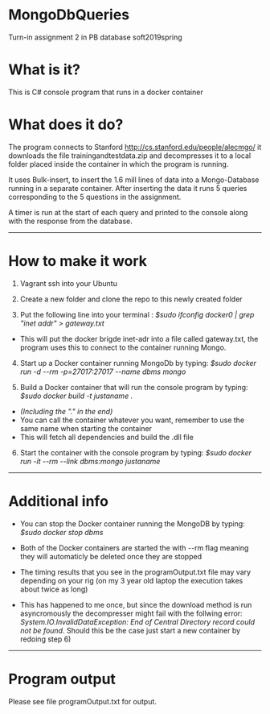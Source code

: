 # MongoDbQueries
Turn-in assignment 2 in PB database soft2019spring

# What is it?
This is C# console program that runs in a docker container

# What does it do?
The program connects to Stanford http://cs.stanford.edu/people/alecmgo/ it downloads the file trainingandtestdata.zip and decompresses it to a local folder placed inside the container in which the program is running.

It uses Bulk-insert, to insert the 1.6 mill lines of data into a Mongo-Database running in a separate container.
After inserting the data it runs 5 queries corresponding to the 5 questions in the assignment.

A timer is run at the start of each query and printed to the console along with the response from the database.

------------------------------------------------------------------------------------------------------------------

# How to make it work
1) Vagrant ssh into your Ubuntu

2) Create a new folder and clone the repo to this newly created folder

3) Put the following line into your terminal : *$sudo ifconfig docker0 | grep "inet addr" > gateway.txt*
  - This will put the docker brigde inet-adr into a file called gateway.txt, the program uses this to connect to the container running      Mongo.

4) Start up a Docker container running MongoDb by typing: *$sudo docker run -d --rm -p=27017:27017 --name dbms mongo*

5) Build a Docker container that will run the console program by typing: *$sudo docker build -t justaname .*
  - *(Including the "." in the end)*
  - You can call the container whatever you want, remember to use the same name when starting the container
  - This will fetch all dependencies and build the .dll file
 
6) Start the container with the console program by typing: *$sudo docker run -it --rm --link dbms:mongo justaname*

-----------------------------------------------------------------------------------------------------------------
# Additional info
- You can stop the Docker container running the MongoDB by typing: *$sudo docker stop dbms*

- Both of the Docker containers are started the with --rm flag meaning they will automaticly be deleted once they are stopped

- The timing results that you see in the programOutput.txt file may vary depending on your rig (on my 3 year old laptop the execution takes about twice as long)

- This has happened to me once, but since the download method is run asyncromously the decompresser might fail with the follwing error:
*System.IO.InvalidDataException: End of Central Directory record could not be found.*
Should this be the case just start a new container by redoing step 6)

--------------------------------------------------------------------------------------------------------------------
# Program output
Please see file programOutput.txt for output.
